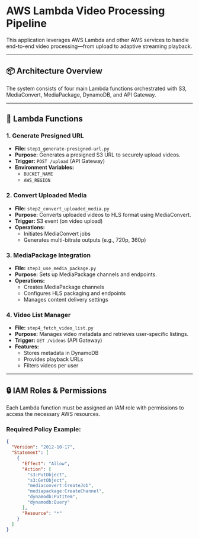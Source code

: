 # AWS Lambda Video Processing Pipeline

This application leverages AWS Lambda and other AWS services to handle end-to-end video processing—from upload to adaptive streaming playback.

---

## 📦 Architecture Overview

The system consists of four main Lambda functions orchestrated with S3, MediaConvert, MediaPackage, DynamoDB, and API Gateway.

---

## 🚀 Lambda Functions

### 1. **Generate Presigned URL**
- **File:** `step1_generate-presigned-url.py`
- **Purpose:** Generates a presigned S3 URL to securely upload videos.
- **Trigger:** `POST /upload` (API Gateway)
- **Environment Variables:**
  - `BUCKET_NAME`
  - `AWS_REGION`

### 2. **Convert Uploaded Media**
- **File:** `step2_convert_uploaded_media.py`
- **Purpose:** Converts uploaded videos to HLS format using MediaConvert.
- **Trigger:** S3 event (on video upload)
- **Operations:**
  - Initiates MediaConvert jobs
  - Generates multi-bitrate outputs (e.g., 720p, 360p)

### 3. **MediaPackage Integration**
- **File:** `step3_use_media_package.py`
- **Purpose:** Sets up MediaPackage channels and endpoints.
- **Operations:**
  - Creates MediaPackage channels
  - Configures HLS packaging and endpoints
  - Manages content delivery settings

### 4. **Video List Manager**
- **File:** `step4_fetch_video_list.py`
- **Purpose:** Manages video metadata and retrieves user-specific listings.
- **Trigger:** `GET /videos` (API Gateway)
- **Features:**
  - Stores metadata in DynamoDB
  - Provides playback URLs
  - Filters videos per user

---

## 🔒 IAM Roles & Permissions

Each Lambda function must be assigned an IAM role with permissions to access the necessary AWS resources.

### Required Policy Example:

```json
{
  "Version": "2012-10-17",
  "Statement": [
    {
      "Effect": "Allow",
      "Action": [
        "s3:PutObject",
        "s3:GetObject",
        "mediaconvert:CreateJob",
        "mediapackage:CreateChannel",
        "dynamodb:PutItem",
        "dynamodb:Query"
      ],
      "Resource": "*"
    }
  ]
}
